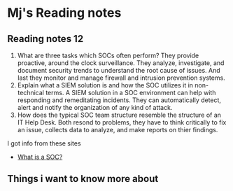 # Mj's Reading notes

## Reading notes 12


1. What are three tasks which SOCs often perform? They provide proactive, around the clock surveillance. They analyze, investigate, and document security trends to understand the root cause of issues. And last they monitor and manage firewall and intrusion prevention systems. 
2. Explain what a SIEM solution is and how the SOC utilizes it in non-technical terms. A SIEM solution in a SOC environment can help with responding and remeditating incidents. They can automatically detect, alert and notify the organization of any kind of attack. 
3. How does the typical SOC team structure resemble the structure of an IT Help Desk. Both resond to problems, they have to think critically to fix an issue, collects data to analyze, and make reports on thier findings. 

I got info from these sites
- [What is a SOC?](https://www.splunk.com/en_us/blog/learn/soc-security-operation-center.html?301=/en_us/data-insider/what-is-a-security-operations-center.html)

## Things i want to know more about